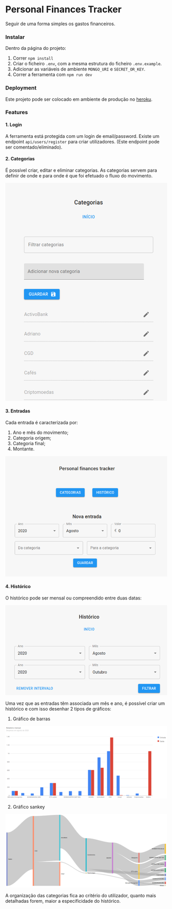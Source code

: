 # Personal Finances Tracker

Seguir de uma forma simples os gastos financeiros.

### Instalar

Dentro da página do projeto:

1. Correr `npm install`
2. Criar o ficheiro `.env`, com a mesma estrutura do ficheiro `.env.example`.
3. Adicionar as variáveis de ambiente `MONGO_URI` e `SECRET_OR_KEY`.
4. Correr a ferramenta com  `npm run dev`

### Deployment

Este projeto pode ser colocado em ambiente de produção no [heroku](https://www.heroku.com). 

### Features

#### 1. Login
   
A ferramenta está protegida com um login de email/password. Existe um endpoint `api/users/register` para criar utilizadores. (Este endpoint pode ser comentado/eliminado).

#### 2. Categorias

É possível criar, editar e eliminar categorias. As categorias servem para definir de onde e para onde é que foi efetuado o fluxo do movimento.

!['Imagem categorias'](images/categorias.png)

#### 3. Entradas

Cada entrada é caracterizada por:

1. Ano e mês do movimento;
2. Categoria origem;
3. Categoria final;
4. Montante.

!['Imagem entradas'](images/entradas.png)


#### 4. Histórico

O histórico pode ser mensal ou compreendido entre duas datas:

!['Intervalo'](images/intervalo.png)

Uma vez que as entradas têm associada um mês e ano, é possível criar um histórico e com isso desenhar 2 tipos de gráficos:

1. Gráfico de barras

!['Gráfico de barras'](images/barras.png)

2. Gráfico sankey

!['Gráfico sankey'](images/sankey.png)


A organização das categorias fica ao critério do utilizador, quanto mais detalhadas forem, maior a especificidade do histórico.
